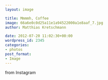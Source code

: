 ```yaml
---
layout: image

title: Mmmmh, Coffee
image: 66a6e0c0d25a11e1a94522000a1e8aaf_7.jpg
author: Matthias Kretschmann

date: 2012-07-20 11:02:30+00:00
wordpress_id: 2345
categories:
- photos
post_format:
- Image
---
```


from Instagram  

